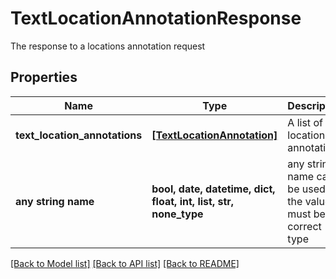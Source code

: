# TextLocationAnnotationResponse

The response to a locations annotation request

## Properties
Name | Type | Description | Notes
------------ | ------------- | ------------- | -------------
**text_location_annotations** | [**[TextLocationAnnotation]**](TextLocationAnnotation.md) | A list of location annotations | 
**any string name** | **bool, date, datetime, dict, float, int, list, str, none_type** | any string name can be used but the value must be the correct type | [optional]

[[Back to Model list]](../README.md#documentation-for-models) [[Back to API list]](../README.md#documentation-for-api-endpoints) [[Back to README]](../README.md)


